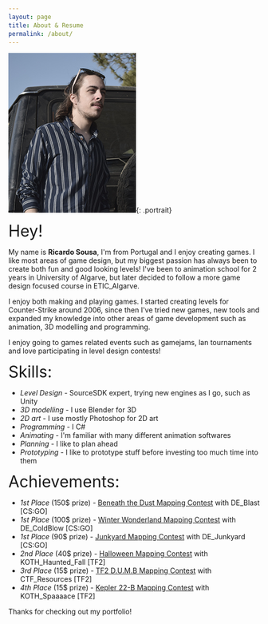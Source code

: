 ```yaml
---
layout: page
title: About & Resume
permalink: /about/
---
```


[![A picture of me](/images/portrait_final.jpg)](/images/portrait_final.jpg){: .portrait}

<font size="6">Hey!</font> <p>My name is <b>Ricardo Sousa</b>, I'm from Portugal and I enjoy creating games. I like most areas of game design, but my biggest passion has always been to create both fun and good looking levels! I've been to animation school for 2 years in University of Algarve, but later decided to follow a more game design focused course in ETIC_Algarve.</p>
<p>I enjoy both making and playing games. I started creating levels for Counter-Strike around 2006, since then I've tried new games, new tools and expanded my knowledge into other areas of game development such as animation, 3D modelling and programming.</p>
<p>I enjoy going to games related events such as gamejams, lan tournaments and love participating in level design contests!</p>
  
  
<font size="6">Skills:</font>

- _Level Design_  - SourceSDK expert, trying new engines as I go, such as Unity
- _3D modelling_  - I use Blender for 3D
- _2D art_        - I use mostly Photoshop for 2D art
- _Programming_   - I C#
- _Animating_     - I'm familiar with many different animation softwares
- _Planning_      - I like to plan ahead
- _Prototyping_   - I like to prototype stuff before investing too much time into them

<font size="6">Achievements:</font>

- _1st Place_ (150$ prize) - <a href="http://gamebanana.com/contests/winners/69">Beneath the Dust Mapping Contest</a> with DE_Blast [CS:GO]
- _1st Place_ (100$ prize) - <a href="http://gamebanana.com/contests/winners/31">Winter Wonderland Mapping Contest</a> with DE_ColdBlow [CS:GO]
- _1st Place_ (90$ prize) - <a href="http://gamebanana.com/contests/winners/23">Junkyard Mapping Contest</a> with DE_Junkyard [CS:GO]
- _2nd Place_ (40$ prize) - <a href="http://gamebanana.com/contests/winners/8">Halloween Mapping Contest</a> with KOTH_Haunted_Fall [TF2]
- _3rd Place_ (15$ prize) - <a href="http://gamebanana.com/contests/winners/4">TF2 D.U.M.B Mapping Contest</a> with CTF_Resources [TF2]
- _4th Place_ (15$ prize) - <a href="http://gamebanana.com/contests/winners/16">Kepler 22-B Mapping Contest</a> with KOTH_Spaaaace [TF2]


Thanks for checking out my portfolio!
